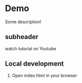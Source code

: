 # Demo
Some description!
## subheader

watch tutorial on Youtube

## Local development

1. Open index.html in your browser